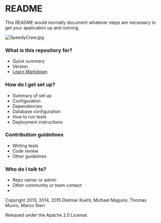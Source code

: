 # README #

This README would normally document whatever steps are necessary to get your application up and running.

![SpeedyCrew.jpg](https://bitbucket.org/repo/A8RjAR/images/369725626-SpeedyCrew.jpg)

### What is this repository for? ###

* Quick summary
* Version
* [Learn Markdown](https://bitbucket.org/tutorials/markdowndemo)

### How do I get set up? ###

* Summary of set up
* Configuration
* Dependencies
* Database configuration
* How to run tests
* Deployment instructions

### Contribution guidelines ###

* Writing tests
* Code review
* Other guidelines

### Who do I talk to? ###

* Repo owner or admin
* Other community or team contact
* 


Copyright 2013, 2014, 2015 Dietmar Kuehl, Michael Maguire, Thomas Munro, Marco Steri.

Released under the Apache 2.0 License.
